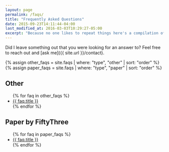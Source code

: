 ```yaml
---
layout: page
permalink: /faqs/
title: "Frequently Asked Questions"
date: 2015-09-23T14:11:44-04:00
last_modified_at: 2016-03-03T10:29:27-05:00
excerpt: "Because no one likes to repeat things here's a compilation of answers to questions I'm often asked."
---
```


Did I leave something out that you were looking for an answer to? Feel free to reach out and [ask me]({{ site.url }}/contact).

{% assign other_faqs = site.faqs | where: "type", "other" | sort: "order" %}
{% assign paper_faqs = site.faqs | where: "type", "paper" | sort: "order" %}

## Other

<ul>
{% for faq in other_faqs %}
<li><a href="{{ faq.url }}">{{ faq.title }}</a></li>
{% endfor %}
</ul>

## Paper by FiftyThree

<ul>
{% for faq in paper_faqs %}
<li><a href="{{ faq.url }}">{{ faq.title }}</a></li>
{% endfor %}
</ul>
